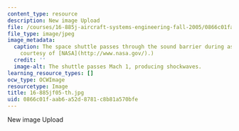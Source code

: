 ```yaml
---
content_type: resource
description: New image Upload
file: /courses/16-885j-aircraft-systems-engineering-fall-2005/0866c01faab6a52d8781c8b81a570bfe_16-885jf05-th.jpg
file_type: image/jpeg
image_metadata:
  caption: The space shuttle passes through the sound barrier during ascent. (Image
    courtesy of [NASA](http://www.nasa.gov/).)
  credit: ''
  image-alt: The shuttle passes Mach 1, producing shockwaves.
learning_resource_types: []
ocw_type: OCWImage
resourcetype: Image
title: 16-885jf05-th.jpg
uid: 0866c01f-aab6-a52d-8781-c8b81a570bfe
---
```

New image Upload

